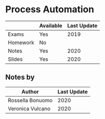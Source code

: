 # Process Automation


|   | Available | Last Update |
| ------------- | ------------- | ------------ |
| Exams | Yes | 2019 |
| Homework  | No |  |
| Notes  | Yes | 2020 |
| Slides | Yes | 2020 |

## Notes by 

| Author |  Last Update | 
|--------| ------------ |  
| Rossella Bonuomo | 2020 |
| Veronica Vulcano | 2020| 
